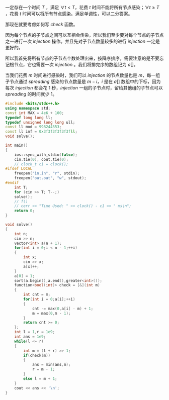 

一定存在一个时间 $T$ ，满足 $\forall t < T$，花费 $t$ 时间不能将所有节点感染；$\forall t \ge T$ ，花费 $t$ 时间可以将所有节点感染。满足单调性，可以二分答案。

那现在就要考虑如何写 $check$ 函数。

因为每个节点的子节点之间可以互相会传染，所以我们至少要对每个节点的子节点之一进行一次 $injection$ 操作。并且先对子节点数量较多的进行 $injection$ 一定是更好的。

所以我首先将所有节点的子节点个数处理出来，按降序排序，需要注意的是不要忘记根节点，它也需要一次 $injection$ 。我们将排完序的数组记为 $a[]$。

当我们花费 $m$ 时间进行感染时，我们可以 $injection$ 的节点数量也是 $m$，每一组子节点通过 $spreading$ 感染的节点数量是 $m - i$，$i$ 是在 $a[]$ 数组中的下标，因为每次 $injection$ 都会花 $1$ 秒，$injection$ 一组的子节点时，留给其他组的子节点可以 $spreading$ 的时间就少 $1$。

```cpp
#include <bits/stdc++.h>
using namespace std;
const int MAX = 4e6 + 100;
typedef long long ll;
typedef unsigned long long ull;
const ll mod = 998244353;
const ll inf = 0x3f3f3f3f3f3fll;
void solve();

int main()
{
	ios::sync_with_stdio(false);
	cin.tie(0), cout.tie(0);
	// clock_t c1 = clock();
#ifdef LOCAL
	freopen("in.in", "r", stdin);
	freopen("out.out", "w", stdout);
#endif
	int T;
	for (cin >> T; T--;)
	solve();
	// f()
	// cerr << "Time Used: " << clock() - c1 << " ms\n";
	return 0;
}

void solve()
{
	int n;
	cin >> n;
	vector<int> a(n + 1);
	for(int i = 0;i < n - 1;++i)
	{
		int x;
		cin >> x;
		a[x]++;
	}
	a[0] = 1;
	sort(a.begin(),a.end(),greater<int>());
	function<bool(int)> check = [&](int m)
	{
		int cnt = m;
		for(int i = 0;a[i];++i)
		{
			cnt -= max(0,a[i] - m) + 1;
			m = max(0,m - 1);			
		}
		return cnt >= 0; 
	};
	int l = 1,r = 1e9;
	int ans = 1e9;
	while(l <= r)
	{
		int m = (l + r) >> 1;
		if(check(m))
		{
			ans = min(ans,m);
			r = m - 1;
		}
		else l = m + 1;
	}
	cout << ans << '\n';
}
```

